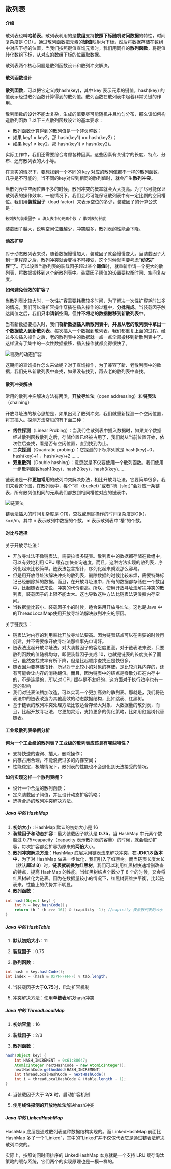 ## 散列表

#### 介绍

散列表也叫**哈希表**。散列表利用的是**数组**支持**按照下标随机访问数据**的特性，时间复杂度是 O(1) 。通过散列函数把元素的**键值**映射为下标，然后将数据存储在数组中对应下标的位置，当我们按照键值查询元素时，我们用同样的**散列函数**，将键值转化数组下标，从对应的数组下标的位置取数据。

散列表两个核心问题是散列函数设计和散列冲突解决。



#### 散列函数设计

**散列函数**，可以把它定义成hash(key)，其中 key 表示元素的键值，hash(key) 的值表示经过散列函数计算得到的散列值。散列函数在散列表中起着非常关键的作用。

散列函数的设计不能太复杂，生成的值要尽可能随机并且均匀分布，那么该如何构造散列函数？以下三点散列函数设计的基本要求：

- 散列函数计算得到的散列值是一个非负整数；
- 如果 key1 = key2，那 hash(key1) == hash(key2)；
- 如果 key1 ≠ key2，那 hash(key1) ≠ hash(key2)。

实际工作中，我们还需要综合考虑各种因素。这些因素有关键字的长度、特点、分布、还有散列表的大小等。

在真实的情况下，要想找到一个不同的 key 对应的散列值都不一样的散列函数，几乎是不可能的。当不同的key对应到相同的散列值时，就会产生**散列冲突**。

当散列表中空闲位置不多的时候，散列冲突的概率就会大大提高。为了尽可能保证散列表的操作效率，一般情况下，我们会尽可能保证散列表中有一定比例的空闲槽位。我们用**装载因子**（load factor）来表示空位的多少，装载因子的计算公式是：

```
散列表的装载因子 = 填入表中的元素个数 / 散列表的长度
```

装载因子越大，说明空闲位置越少，冲突越多，散列表的性能会下降。



#### 动态扩容

对于动态散列表来说，随着数据慢慢加入，装载因子就会慢慢变大。当装载因子大到一定程度之后，散列冲突就会变得不可接受，这个时候就需要考虑“**动态扩容**”了。可以设置当散列表的装载因子超过某个**阈值**时，就重新申请一个更大的散列表，将数据搬移到这个新散列表中。装载因子阈值的设置要权衡时间、空间复杂度。



**如何避免低效的扩容？**

当散列表比较大时，一次性扩容需要耗费较多时间，为了解决一次性扩容耗时过多的情况，我们可以将扩容操作穿插在插入操作的过程中，**分批完成**。当装载因子触达阈值之后，我们**只申请新空间，但并不将老的数据搬移到新散列表**中。

当有新数据要插入时，我们**将新数据插入新散列表中，并且从老的散列表中拿出一个数据放入到新散列表**。每次插入一个数据到散列表，我们都重复上面的过程。经过多次插入操作之后，老的散列表中的数据就一点一点全部搬移到新散列表中了。这样没有了集中的一次性数据搬移，插入操作就都变得很快了。

![高效的动态扩容](2019-04-10_00-43-46.png)

这期间的查询操作怎么来做呢？对于查询操作，为了兼容了新、老散列表中的数据，我们先从新散列表中查找，如果没有找到，再去老的散列表中查找。



#### 散列冲突解决

常用的散列冲突解决方法有两类，**开放寻址法**（open addressing）和**链表法**（chaining）



开放寻址法的核心思想是，如果出现了散列冲突，我们就重新探测一个空闲位置，将其插入。探测方法常见的有下面三种：

- **线性探测**（Linear Probing）：当我们往散列表中插入数据时，如果某个数据经过散列函数散列之后，存储位置已经被占用了，我们就从当前位置开始，依次往后查找，看是否有空闲位置，直到找到为止。
- **二次探测**（Quadratic probing）：它探测的下标序列就是 hash(key)+0，hash(key)+1 ，hash(key)+2 ……
- **双重散列**（Double hashing）：意思就是不仅要使用一个散列函数。我们使用一组散列函数hash1(key)，hash2(key)，hash3(key)……



链表法是一种**更加常用**的散列冲突解决办法，相比开放寻址法，它要简单很多。我们来看这个图，在散列表中，每个“桶（bucket）”或者“槽（slot）”会对应一条链表，所有散列值相同的元素我们都放到相同槽位对应的链表中。

![链表法](2019-04-10_00-14-27.png)

链表法插入的时间复杂度是 O(1)，查找或删除操作的时间复杂度是O(k)，k=n/m，其中 n 表示散列中数据的个数，m 表示散列表中“槽”的个数。



#### 对比与选择

关于开放寻址法：

- 开放寻址法不像链表法，需要拉很多链表。散列表中的数据都存储在数组中，可以有效地利用 CPU 缓存加快查询速度。而且，这种方法实现的散列表，序列化起来比较简单。链表法包含指针，序列化起来就没那么容易。
- 但是用开放寻址法解决冲突的散列表，删除数据的时候比较麻烦，需要特殊标记已经删除掉的数据。而且，在开放寻址法中，所有的数据都存储在一个数组中，比起链表法来说，冲突的代价更高。所以，使用开放寻址法解决冲突的散列表，装载因子的上限不能太大。这也导致这种方法比链表法更浪费内存空间。
- 当数据量比较小、装载因子小的时候，适合采用开放寻址法。这也是Java 中的ThreadLocalMap使用开放寻址法解决散列冲突的原因。



关于链表法：

- 链表法对内存的利用率比开放寻址法要高。因为链表结点可以在需要的时候再创建，并不需要像开放寻址法那样事先申请好。
- 链表法比起开放寻址法，对大装载因子的容忍度更高。对于链表法来说，只要散列函数的值随机均匀，即便装载因子变成 10，也就是链表的长度变长了而已，虽然查找效率有所下降，但是比起顺序查找还是快很多。
- 链表因为要存储指针，所以对于比较小的对象的存储，是比较消耗内存的，还有可能会让内存的消耗翻倍。而且，因为链表中的结点是零散分布在内存中的，不是连续的，所以对 CPU 缓存是不友好的，这方面对于执行效率也有一定的影响
- 我们对链表法稍加改造，可以实现一个更加高效的散列表。那就是，我们将链表法中的链表改造为其他高效的动态数据结构，比如跳表、红黑树。
- 基于链表的散列冲突处理方法比较适合存储大对象、大数据量的散列表，而且，比起开放寻址法，它更加灵活，支持更多的优化策略，比如用红黑树代替链表。



#### 工业级散列表举例分析

**何为一个工业级的散列表？工业级的散列表应该具有哪些特性？**

- 支持快速的查询、插入、删除操作；
- 内存占用合理，不能浪费过多的内存空间；
- 性能稳定，极端情况下，散列表的性能也不会退化到无法接受的情况。

**如何实现这样一个散列表呢？**

- 设计一个合适的散列函数；
- 定义装载因子阈值，并且设计动态扩容策略；
- 选择合适的散列冲突解决方法。



##### Java 中的 HashMap

1. **初始大小**：HashMap 默认的初始大小是 16
2. **装载因子和动态扩容**：最大装载因子默认是 **0.75**，当 HashMap 中元素个数超过 0.75*capacity（capacity 表示散列表的容量）的时候，就会启动扩容，每次扩容都会扩容为原来的**两倍**大小。
3. **散列冲突解决方法**：HashMap 底层采用链表法来解决冲突，**在 JDK1.8 版本中**，为了对 HashMap 做进一步优化，我们引入了红黑树。而当链表长度太长（默认**超过 8**）时，**链表就转换为红黑树**。我们可以利用红黑树快速增删改查的特点，提高 HashMap 的性能。当红黑树结点个数少于 8 个的时候，又会将红黑树转化为链表。因为在数据量较小的情况下，红黑树要维护平衡，比起链表来，性能上的优势并不明显。
4. **散列函数**：

```java
int hash(Object key) {
    int h = key.hashCode()；
    return (h ^ (h >>> 16)) & (capitity -1); //capicity 表示散列表的大小
}
```



##### Java 中的 HashTable

1. **默认初始大小**：11

2. **装载因子**：0.75

3. **散列函数**：

```java
int hash = key.hashCode();
int index = (hash & 0x7FFFFFFF) % tab.length;
```

4. 当装载因子大于**0.75**时，启动扩容机制

5. 冲突解决方法：使用**单链表**解决hash冲突



##### Java 中的 ThreadLocalMap

1. **初始容量**：16

2. **装载因子**：2/3

3. **散列函数**：

```java
hash(Object key) {
    int HASH_INCREMENT = 0x61c88647;
    AtomicInteger nextHashCode = new AtomicInteger();
    nextHashCode.getAndAdd(HASH_INCREMENT)
    int threadLocalHashCode = nextHashCode()
    int i = threadLocalHashCode & (table.length - 1);
}
```

4. 当装载因子大于 **2/3** 时，启动扩容机制

5. 使用**线性探测的开放地址法**解决hash冲突



##### Java 中的  LinkedHashMap

HashMap 底层是通过散列表这种数据结构实现的。而 LinkedHashMap 前面比 HashMap 多了一个“Linked”，其中的“Linked”并不仅仅代表它是通过链表法解决散列冲突的。

实际上，按照访问时间排序的 LinkedHashMap 本身就是一个支持 LRU 缓存淘汰策略的缓存系统，它们两个的实现原理也是一模一样的。